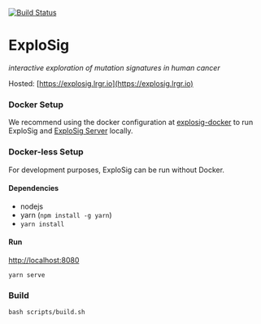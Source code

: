 [![Build Status](https://travis-ci.org/lrgr/explosig.svg?branch=master)](https://travis-ci.org/lrgr/explosig)

# ExploSig

_interactive exploration of mutation signatures in human cancer_

Hosted: [https://explosig.lrgr.io](https://explosig.lrgr.io)

### Docker Setup
We recommend using the docker configuration at [explosig-docker](https://github.com/lrgr/explosig-docker) to run ExploSig and [ExploSig Server](https://github.com/lrgr/explosig-server) locally.

### Docker-less Setup
For development purposes, ExploSig can be run without Docker.

#### Dependencies
- nodejs
- yarn (`npm install -g yarn`)
- `yarn install`

#### Run
[http://localhost:8080](http://localhost:8080)
```
yarn serve
```

### Build
```
bash scripts/build.sh
```
